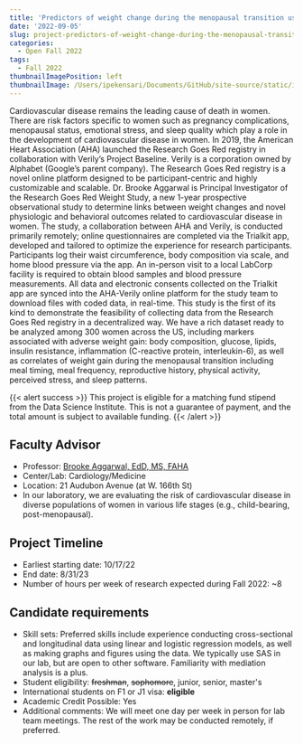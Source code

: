 ```yaml
---
title: 'Predictors of weight change during the menopausal transition using a precision medicine platform'
date: '2022-09-05'
slug: project-predictors-of-weight-change-during-the-menopausal-transition-using-a-precision-medicine-platform
categories:
  - Open Fall 2022
tags:
  - Fall 2022
thumbnailImagePosition: left
thumbnailImage: /Users/ipekensari/Documents/GitHub/site-source/static/img/construction.png
---
```

Cardiovascular disease remains the leading cause of death in women. There are risk factors specific to women such as pregnancy complications, menopausal status, emotional stress, and sleep quality which play a role in the development of cardiovascular disease in women. In 2019, the American Heart Association (AHA) launched the Research Goes Red registry in collaboration with Verily’s Project Baseline. Verily is a corporation owned by Alphabet (Google’s parent company). The Research Goes Red registry is a novel online platform designed to be participant-centric and highly customizable and scalable. Dr. Brooke Aggarwal is Principal Investigator of the Research Goes Red Weight Study, a new 1-year prospective observational study to determine links between weight changes and novel physiologic and behavioral outcomes related to cardiovascular disease in women. The study, a collaboration between AHA and Verily, is conducted primarily remotely; online questionnaires are completed via the Trialkit app, developed and tailored to optimize the experience for research participants. Participants log their waist circumference, body composition via scale, and home blood pressure via the app. An in-person visit to a local LabCorp facility is required to obtain blood samples and blood pressure measurements. All data and electronic consents collected on the Trialkit app are synced into the AHA-Verily online platform for the study team to download files with coded data, in real-time. This study is the first of its kind to demonstrate the feasibility of collecting data from the Research Goes Red registry in a decentralized way. We have a rich dataset ready to be analyzed among 300 women across the US, including markers associated with adverse weight gain:  body composition, glucose, lipids, insulin resistance, inflammation (C-reactive protein, interleukin-6), as well as correlates of weight gain during the menopausal transition including meal timing, meal frequency, reproductive history, physical activity, perceived stress, and sleep patterns.  

<!--more-->




{{< alert success >}}
This project is eligible for a matching fund stipend from the Data Science Institute. This is not a guarantee of payment, and the total amount is subject to available funding.
{{< /alert >}}

## Faculty Advisor
+ Professor: [Brooke Aggarwal, EdD, MS, FAHA](https://www.columbiacardiology.org/research-labs/aggarwal-lab)
+ Center/Lab: Cardiology/Medicine
+ Location: 21 Audubon Avenue (at W. 166th St)
+ In our laboratory, we are evaluating the risk of cardiovascular disease in diverse populations of women in various life stages (e.g., child-bearing, post-menopausal).

## Project Timeline
+ Earliest starting date: 10/17/22
+ End date: 8/31/23
+ Number of hours per week of research expected during Fall 2022: ~8

## Candidate requirements
+ Skill sets: Preferred skills include experience conducting cross-sectional and longitudinal data using linear and logistic regression models, as well as making graphs and figures using the data. We typically use SAS in our lab, but are open to other software. Familiarity with mediation analysis is a plus.
+ Student eligibility: ~~freshman~~, ~~sophomore~~, junior, senior, master's
+ International students on F1 or J1 visa: **eligible**
+ Academic Credit Possible: Yes
+ Additional comments: We will meet one day per week in person for lab team meetings. The rest of the work may be conducted remotely, if preferred.

